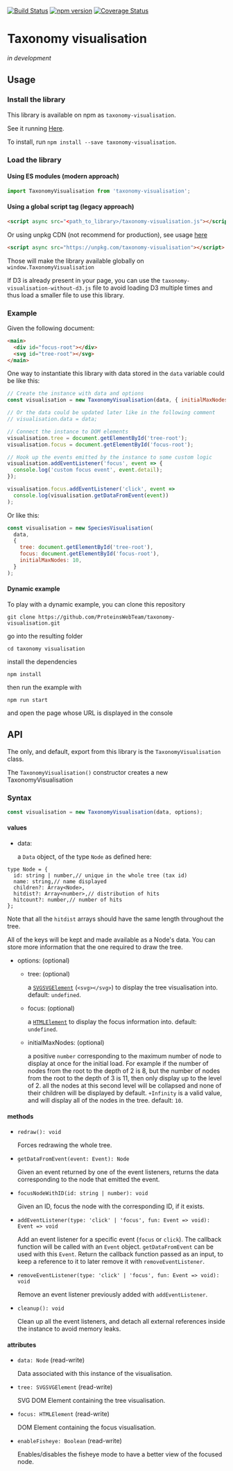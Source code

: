 [![Build Status](https://travis-ci.org/ProteinsWebTeam/taxonomy-visualisation.svg?branch=master)](https://travis-ci.org/ProteinsWebTeam/taxonomy-visualisation)
[![npm version](https://badge.fury.io/js/taxonomy-visualisation.svg)](https://www.npmjs.com/package/taxonomy-visualisation)
[![Coverage Status](https://coveralls.io/repos/github/ProteinsWebTeam/taxonomy-visualisation/badge.svg?branch=master)](https://coveralls.io/github/ProteinsWebTeam/taxonomy-visualisation?branch=master)

Taxonomy visualisation
======================

_in development_

## Usage

### Install the library
This library is available on npm as `taxonomy-visualisation`.

See it running [Here](https://proteinswebteam.github.io/taxonomy-visualisation/).


To install, run `npm install --save taxonomy-visualisation`.

### Load the library

#### Using ES modules (modern approach)
```js
import TaxonomyVisualisation from 'taxonomy-visualisation';
```

#### Using a global script tag (legacy approach)
```html
<script async src="<path_to_library>/taxonomy-visualisation.js"></script>
```

Or using unpkg CDN (not recommend for production), see usage
[here](https://unpkg.com/)

```html
<script async src="https://unpkg.com/taxonomy-visualisation"></script>
```

Those will make the library available globally on `window.TaxonomyVisualisation`

If D3 is already present in your page, you can use the
`taxonomy-visualisation-without-d3.js` file to avoid loading D3 multiple times
and thus load a smaller file to use this library.

### Example

Given the following document:
```html
<main>
  <div id="focus-root"></div>
  <svg id="tree-root"></svg>
</main>
```

One way to instantiate this library with data stored in the `data` variable
could be like this:

```js
// Create the instance with data and options
const visualisation = new TaxonomyVisualisation(data, { initialMaxNodes: 10 });

// Or the data could be updated later like in the following comment
// visualisation.data = data;

// Connect the instance to DOM elements
visualisation.tree = document.getElementById('tree-root');
visualisation.focus = document.getElementById('focus-root');

// Hook up the events emitted by the instance to some custom logic
visualisation.addEventListener('focus', event => {
  console.log('custom focus event', event.detail);
});

visualisation.focus.addEventListener('click', event =>
  console.log(visualisation.getDataFromEvent(event))
);
```

Or like this:

```js
const visualisation = new SpeciesVisualisation(
  data,
  {
    tree: document.getElementById('tree-root'),
    focus: document.getElementById('focus-root'),
    initialMaxNodes: 10,
  }
);
```

#### Dynamic example

To play with a dynamic example, you can clone this repository

`git clone https://github.com/ProteinsWebTeam/taxonomy-visualisation.git`

go into the resulting folder

`cd taxonomy visualisation`

install the dependencies

`npm install`

then run the example with

`npm run start`

and open the page whose URL is displayed in the console

## API

The only, and default, export from this library is the `TaxonomyVisualisation`
class.

The `TaxonomyVisualisation()` constructor creates a new TaxonomyVisualisation

### Syntax

```js
const visualisation = new TaxonomyVisualisation(data, options);
```

#### values
 - data:

   a `Data` object, of the type `Node` as defined here:

```flow js
type Node = {
  id: string | number,// unique in the whole tree (tax id)
  name: string,// name displayed
  children?: Array<Node>,
  hitdist?: Array<number>,// distribution of hits
  hitcount?: number,// number of hits
};
```

   Note that all the `hitdist` arrays should have the same length throughout the
   tree.

   All of the keys will be kept and made available as a Node's data. You can
   store more information that the one required to draw the tree.

 - options: (optional)
   - tree: (optional)

     a [`SVGSVGElement`](https://developer.mozilla.org/en-US/docs/Web/API/SVGSVGElement)
     (`<svg></svg>`) to display the tree visualisation into.
     default: `undefined`.


   - focus: (optional)

     a [`HTMLElement`](https://developer.mozilla.org/en-US/docs/Web/API/HTMLElement)
     to display the focus information into.
     default: `undefined`.

   - initialMaxNodes: (optional)

     a positive `number` corresponding to the maximum number of node to display
     at once for the initial load. For example if the number of nodes from the
     root to the depth of 2 is 8, but the number of nodes from the root to the
     depth of 3 is 11, then only display up to the level of 2. all the nodes at
     this second level will be collapsed and none of their children will be
     displayed by default. `+Infinity` is a valid value, and will display all of
     the nodes in the tree.
     default: `10`.

#### methods

 - `redraw(): void`

   Forces redrawing the whole tree.

 - `getDataFromEvent(event: Event): Node`

   Given an event returned by one of the event listeners, returns the data
   corresponding to the node that emitted the event.

 - `focusNodeWithID(id: string | number): void`

   Given an ID, focus the node with the corresponding ID, if it exists.

 - `addEventListener(type: 'click' | 'focus', fun: Event => void): Event => void`

   Add an event listener for a specific event (`focus` or `click`). The callback
   function will be called with an `Event` object. `getDataFromEvent` can be
   used with this `Event`. Return the callback function passed as an input, to
   keep a reference to it to later remove it with `removeEventListener`.

 - `removeEventListener(type: 'click' | 'focus', fun: Event => void): void`

   Remove an event listener previously added with `addEventListener`.

 - `cleanup(): void`

   Clean up all the event listeners, and detach all external references inside
   the instance to avoid memory leaks.

#### attributes

 - `data: Node` (read-write)

   Data associated with this instance of the visualisation.

 - `tree: SVGSVGElement` (read-write)

   SVG DOM Element containing the tree visualisation.

 - `focus: HTMLElement` (read-write)

   DOM Element containing the focus visualisation.

 - `enableFisheye: Boolean` (read-write)

   Enables/disables the fisheye mode to have a better view of the focused node.
